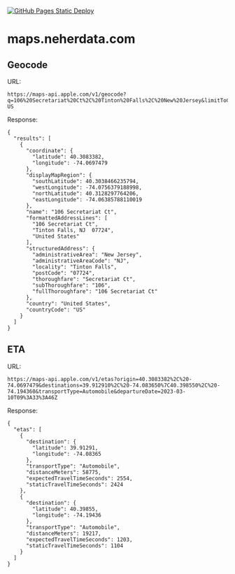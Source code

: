 [![GitHub Pages Static Deploy](https://github.com/neherdata/maps-neherdata-com/actions/workflows/static.yml/badge.svg?branch=main)](https://github.com/neherdata/maps-neherdata-com/actions/workflows/static.yml)

# maps.neherdata.com

## Geocode

URL:
```
https://maps-api.apple.com/v1/geocode?q=106%20Secretariat%20Ct%2C%20Tinton%20Falls%2C%20New%20Jersey&limitToCountries=US&lang=en-US 
```
Response:
```
{
  "results": [
    {
      "coordinate": {
        "latitude": 40.3083382,
        "longitude": -74.0697479
      },
      "displayMapRegion": {
        "southLatitude": 40.3038466235794,
        "westLongitude": -74.0756379188998,
        "northLatitude": 40.3128297764206,
        "eastLongitude": -74.06385788110019
      },
      "name": "106 Secretariat Ct",
      "formattedAddressLines": [
        "106 Secretariat Ct",
        "Tinton Falls, NJ  07724",
        "United States"
      ],
      "structuredAddress": {
        "administrativeArea": "New Jersey",
        "administrativeAreaCode": "NJ",
        "locality": "Tinton Falls",
        "postCode": "07724",
        "thoroughfare": "Secretariat Ct",
        "subThoroughfare": "106",
        "fullThoroughfare": "106 Secretariat Ct"
      },
      "country": "United States",
      "countryCode": "US"
    }
  ]
}
```

## ETA

URL:
```
https://maps-api.apple.com/v1/etas?origin=40.3083382%2C%20-74.0697479&destinations=39.912910%2C%20-74.083650%7C40.398550%2C%20-74.194360&transportType=Automobile&departureDate=2023-03-10T09%3A33%3A46Z
```
Response:
```
{
  "etas": [
    {
      "destination": {
        "latitude": 39.91291,
        "longitude": -74.08365
      },
      "transportType": "Automobile",
      "distanceMeters": 58775,
      "expectedTravelTimeSeconds": 2554,
      "staticTravelTimeSeconds": 2424
    },
    {
      "destination": {
        "latitude": 40.39855,
        "longitude": -74.19436
      },
      "transportType": "Automobile",
      "distanceMeters": 19217,
      "expectedTravelTimeSeconds": 1203,
      "staticTravelTimeSeconds": 1104
    }
  ]
}
```